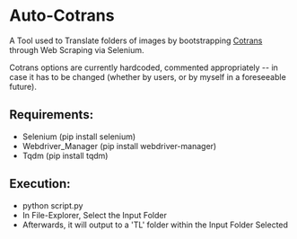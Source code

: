 # Auto-Cotrans
A Tool used to Translate folders of images by bootstrapping [Cotrans](https://github.com/VoileLabs/cotrans) through Web Scraping via Selenium.

Cotrans options are currently hardcoded, commented appropriately -- in case it has to be changed (whether by users, or by myself in a foreseeable future).

## Requirements:
 - Selenium (pip install selenium)
 - Webdriver_Manager (pip install webdriver-manager)
 - Tqdm (pip install tqdm)

## Execution:
  - python script.py
  - In File-Explorer, Select the Input Folder
  - Afterwards, it will output to a 'TL' folder within the Input Folder Selected
